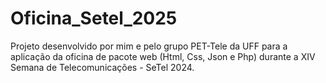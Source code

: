 # Oficina_Setel_2025
Projeto desenvolvido por mim e pelo grupo PET-Tele da UFF para a aplicação da oficina de pacote web (Html, Css, Json e Php) durante a XIV Semana de Telecomunicações - SeTel 2024.
